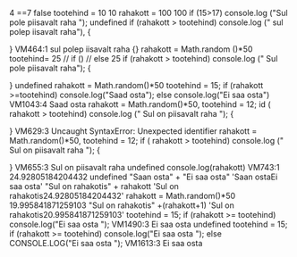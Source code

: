 4 ==7
false
tootehind = 10
10
rahakott = 100
100
if (15>17) console.log ("Sul pole piisavalt raha ");
undefined
if (rahakott > tootehind) console.log (" sul polep iisavalt raha"), {

}
VM464:1  sul polep iisavalt raha
{}
rahakott = Math.random ()*50
tootehind= 25
// if ()
// else
25
if (rahakott > tootehind) console.log (" Sul pole piisavalt raha"); {

}
undefined
rahakott = Math.random()*50
tootehind = 15;
if (rahakott >=tootehind)
console.log("Saad osta");
else
    console.log("Ei saa osta")
VM1043:4 Saad osta
rahakott = Math.random()*50,
    tootehind = 12;
id ( rahakott > tootehind) console.log (" Sul on piisavalt raha "); {

}
VM629:3 Uncaught SyntaxError: Unexpected identifier
rahakott = Math.random()*50,
    tootehind = 12;
if ( rahakott > tootehind) console.log (" Sul on piisavalt raha "); {

}
VM655:3  Sul on piisavalt raha 
undefined
console.log(rahakott)
VM743:1 24.92805184204432
undefined
"Saan osta" + "Ei saa osta"
'Saan ostaEi saa osta'
"Sul on rahakotis" + rahakott
'Sul on rahakotis24.92805184204432'
rahakott = Math.random()*50
19.995841871259103
"Sul on rahakotis" +(rahakott+1)
'Sul on rahakotis20.995841871259103'
tootehind = 15;
if (rahakott >= tootehind)
console.log("Ei saa osta ");
VM1490:3 Ei saa osta 
undefined
tootehind = 15;
if (rahakott >= tootehind)
console.log("Ei saa osta ");
else
    CONSOLE.LOG("Ei saa osta ");
VM1613:3 Ei saa osta 
